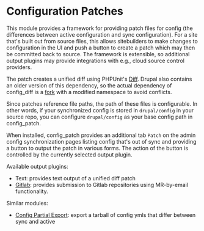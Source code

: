 # Configuration Patches

This module provides a framework for providing patch files for config (the differences between active configuration and sync configuration). For a site that's built out from source files, this allows sitebuilders to make changes to configuration in the UI and push a button to create a patch which may then be committed back to source. The framework is extensible, so additional output plugins may provide integrations with e.g., cloud source control providers.

The patch creates a unified diff using PHPUnit's [Diff](https://github.com/sebastianbergmann/diff). Drupal also contains an older version of this dependency, so the actual dependency of config_diff is a [fork](https://github.com/ahebrank/diff/) with a modified namespace to avoid conflicts.

Since patches reference file paths, the path of these files is configurable. In other words, if your synchronized config is stored in `drupal/config` in your source repo, you can configure `drupal/config` as your base config path in config_patch.

When installed, config_patch provides an additional tab `Patch` on the admin config synchronization pages listing config that's out of sync and providing a button to output the patch in various forms. The action of the button is controlled by the currently selected output plugin.

Available output plugins:

- Text: provides text output of a unified diff patch
- [Gitlab](https://drupal.org/project/config_patch_gitlab): provides submission to Gitlab repositories using MR-by-email functionality.

Similar modules:

- [Config Partial Export](https://www.drupal.org/project/config_partial_export): export a tarball of config ymls that differ between sync and active